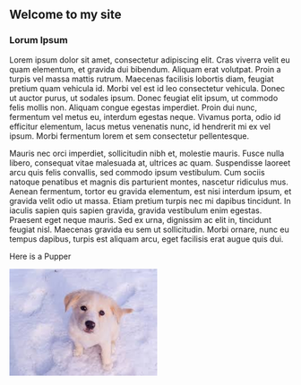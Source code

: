 ## Welcome to my site 





### Lorum Ipsum

Lorem ipsum dolor sit amet, consectetur adipiscing elit. Cras viverra velit eu quam elementum, et gravida dui bibendum. Aliquam erat volutpat. Proin a turpis vel massa mattis rutrum. Maecenas facilisis lobortis diam, feugiat pretium quam vehicula id. Morbi vel est id leo consectetur vehicula. Donec ut auctor purus, ut sodales ipsum. Donec feugiat elit ipsum, ut commodo felis mollis non. Aliquam congue egestas imperdiet. Proin dui nunc, fermentum vel metus eu, interdum egestas neque. Vivamus porta, odio id efficitur elementum, lacus metus venenatis nunc, id hendrerit mi ex vel ipsum. Morbi fermentum lorem et sem consectetur pellentesque.

Mauris nec orci imperdiet, sollicitudin nibh et, molestie mauris. Fusce nulla libero, consequat vitae malesuada at, ultrices ac quam. Suspendisse laoreet arcu quis felis convallis, sed commodo ipsum vestibulum. Cum sociis natoque penatibus et magnis dis parturient montes, nascetur ridiculus mus. Aenean fermentum, tortor eu gravida elementum, est nisi interdum ipsum, et gravida velit odio ut massa. Etiam pretium turpis nec mi dapibus tincidunt. In iaculis sapien quis sapien gravida, gravida vestibulum enim egestas. Praesent eget neque mauris. Sed ex urna, dignissim ac elit in, tincidunt feugiat nisl. Maecenas gravida eu sem ut sollicitudin. Morbi ornare, nunc eu tempus dapibus, turpis est aliquam arcu, eget facilisis erat augue quis dui.

Here is a Pupper 

![](images/download.jpeg)
